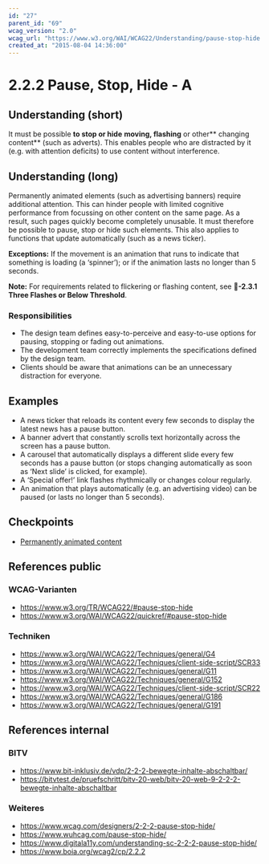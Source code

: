 ```yaml
---
id: "27"
parent_id: "69"
wcag_version: "2.0"
wcag_url: "https://www.w3.org/WAI/WCAG22/Understanding/pause-stop-hide.html"
created_at: "2015-08-04 14:36:00"
---
```


# 2.2.2 Pause, Stop, Hide - A

## Understanding (short)

It must be possible **to stop or hide** **moving, flashing** or other** changing content** (such as adverts). This enables people who are distracted by it (e.g. with attention deficits) to use content without interference.

## Understanding (long)

Permanently animated elements (such as advertising banners) require additional attention. This can hinder people with limited cognitive performance from focussing on other content on the same page. As a result, such pages quickly become completely unusable. It must therefore be possible to pause, stop or hide such elements. This also applies to functions that update automatically (such as a news ticker).

**Exceptions:** If the movement is an animation that runs to indicate that something is loading (a ‘spinner’); or if the animation lasts no longer than 5 seconds.

**Note:** For requirements related to flickering or flashing content, see **📜-2.3.1 Three Flashes or Below Threshold**.

### Responsibilities

- The design team defines easy-to-perceive and easy-to-use options for pausing, stopping or fading out animations.
- The development team correctly implements the specifications defined by the design team.
- Clients should be aware that animations can be an unnecessary distraction for everyone.

## Examples

- A news ticker that reloads its content every few seconds to display the latest news has a pause button.
- A banner advert that constantly scrolls text horizontally across the screen has a pause button.
- A carousel that automatically displays a different slide every few seconds has a pause button (or stops changing automatically as soon as ‘Next slide’ is clicked, for example).
- A ‘Special offer!’ link flashes rhythmically or changes colour regularly.
- An animation that plays automatically (e.g. an advertising video) can be paused (or lasts no longer than 5 seconds).

## Checkpoints

- [Permanently animated content](permanently-animated-content)

## References public

### WCAG-Varianten
- <https://www.w3.org/TR/WCAG22/#pause-stop-hide>
- <https://www.w3.org/WAI/WCAG22/quickref/#pause-stop-hide>

### Techniken
- <https://www.w3.org/WAI/WCAG22/Techniques/general/G4>
- <https://www.w3.org/WAI/WCAG22/Techniques/client-side-script/SCR33>
- <https://www.w3.org/WAI/WCAG22/Techniques/general/G11>
- <https://www.w3.org/WAI/WCAG22/Techniques/general/G152>
- <https://www.w3.org/WAI/WCAG22/Techniques/client-side-script/SCR22>
- <https://www.w3.org/WAI/WCAG22/Techniques/general/G186>
- <https://www.w3.org/WAI/WCAG22/Techniques/general/G191>

## References internal

### BITV
- <https://www.bit-inklusiv.de/vdp/2-2-2-bewegte-inhalte-abschaltbar/>
- <https://bitvtest.de/pruefschritt/bitv-20-web/bitv-20-web-9-2-2-2-bewegte-inhalte-abschaltbar>

### Weiteres
- <https://www.wcag.com/designers/2-2-2-pause-stop-hide/>
- <https://www.wuhcag.com/pause-stop-hide/>
- <https://www.digitala11y.com/understanding-sc-2-2-2-pause-stop-hide/>
- <https://www.boia.org/wcag2/cp/2.2.2>